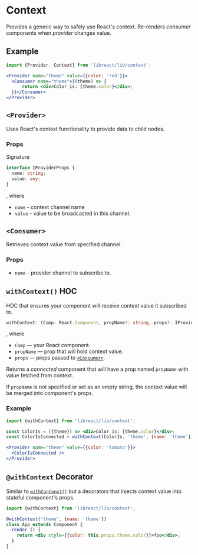 # Context

Provides a generic way to safely use React's context. Re-renders *consumer*
components when *provider* changes value.

## Example

```jsx
import {Provider, Context} from 'libreact/lib/context';

<Provider name="theme" value={{color: 'red'}}>
  <Consumer name="theme">{(theme) => {
      return <div>Color is: {theme.color}</div>;
  }}</Consumer>
</Provider>
```

## `<Provider>`

Uses React's context functionality to provide data to child nodes.

### Props

Signature

```ts
interface IProviderProps {
  name: string;
  value: any;
}
```

, where

  - `name` - context channel name
  - `value` - value to be broadcasted in this channel.

## `<Consumer>`

Retrieves context value from specified channel.

### Props

  - `name` - provider channel to subscribe to.


## `withContext()` HOC

HOC that ensures your component will receive context value it subscribed to.

```ts
withContext: (Comp: React.Component, propName?: string, props?: IProviderProps) => React.Component;
```

, where

  - `Comp` &mdash; your React component.
  - `propName` &mdash; prop that will hold context value.
  - `props` &mdash; props passed to [`<Consumer>`](#consumer).

Returns a *connected* component that will have a prop named `propName` with value
fetched from context.

If `propName` is not specified or set as an empty string, the context value will be
merged into component's props.

### Example

```jsx
import {withContext} from 'libreact/lib/context';

const ColorIs = ({theme}) => <div>Color is: {theme.color}</div>;
const ColorIsConnected = withContext(ColorIs, 'theme', {name: 'theme'});

<Provider name="theme" value={{color: 'tomato'}}>
  <ColorIsConnected />
</Provider>
```

## `@withContext` Decorator

Similar to [`withContenxt()`](withcontext-hoc) but a decorators that injects context value into stateful component's props.

```jsx
import {withContext} from 'libreact/lib/context';

@withContext('theme', {name: 'theme'})
class App extends Component {
  render () {
    return <div style={{color: this.props.theme.color}}>foo</div>;
  }
}
```
